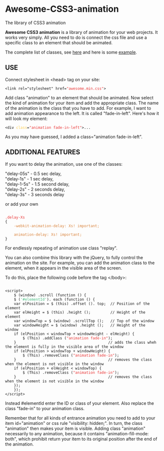 # Awesome-CSS3-animation
The library of CSS3 animation

<p><b>Awesome CSS3 animation</b> is a library of animation for your web projects. It works very simply.
All you need to do is connect the css file and use a specific class to an element that should be animated.</p>
<p>The complete list of classes, see <a href="http://pavlyukpetr.com/awesome/">here</a> and here is some <a href="http://pavlyukpetr.com/awesome/example.html">example</a>.</p>

<h2>USE</h2>

<p>Connect stylesheet in &lt;head&gt; tag on your site:</p>

<pre><code>&lt;link rel="stylesheet" href=<span style="color:#E93838">"awesome.min.css"</span>&gt;</code></pre>

<p>Add class "animation" to an element that should be animated. Now select the kind of animation for your item and add the appropriate class. 
The name of the animation is the class that you have to add.
For example, I want to add animation appearance to the left. It is called "fade-in-left". Here's how it will look my element:
</p>
<div class="highlight highlight-html"><pre><code>&lt;div <span style="color:#FFCE53;">class</span>=<span style="color:#E93838">"animation fade-in-left"</span>&gt;...</code></pre></div>

<p>As you may have guessed, I added a class="animation fade-in-left".</p>

<h2>ADDITIONAL FEATURES</h2>

<p>If you want to delay the animation, use one of the classes:</p>

<p>"delay-05s" - 0.5 sec delay,<br> 
"delay-1s" - 1 sec delay,<br> 
"delay-1-5s" - 1.5 second delay,<br> 
"delay-2s" - 2 seconds delay,<br> 
"delay-3s" - 3 seconds delay</p>

<p>or add your own</p>

<pre><code>
<span style="color:#E93838">.delay-Xs</span>
{
    <span style="color:#D9843E">-webkit-animation-delay: Xs! important;<br>
    animation-delay: Xs! important;</span>
}</code></pre>

<p>For endlessly repeating of animation use class "replay".</p>

<p>You can also combine this library with the jQuery, to fully control the animation on the site. For example, you can add the animation class to the element, 
when it appears in the visible area of the screen.</p>

<p>To do this, place the following code before the tag &lt;/body&gt;:</p>

<pre><code>
&lt;script&gt;
	$ (window) .scroll (function () {
	$ (<span style="color:#48BD82">'#elementId'</span>). each (function () {
	var elPosition = $ (this) .offset (). top; 	// Position of the element
	var elHeight = $ (this) .height (); 		// Height of the element
	var windowTop = $ (window) .scrollTop (); 	// Top of the window
	var windowHeight = $ (window) .height (); 	// Height of the window
	if (elPosition < windowTop + windowHeight - elHeight) {
		$ (This) .addClass (<span style="color:#E93838">"animation fade-in"</span>);
	} 						                   // adds the class wheh the element is fully in the visible area of the window
	if (elPosition > windowTop + windowHeight) {
		$ (This) .removeClass (<span style="color:#E93838">"animation fade-in"</span>);
	} 						                   // removes the class when the element is not visible in the window
	if (elPosition + elHeight < windowTop) {
		$ (This) .removeClass (<span style="color:#E93838">"animation fade-in"</span>);
	} 						                   // removes the class when the element is not visible in the window
	});
	});
&lt;/script&gt;</code></pre>

<p>Instead #elementId enter the ID or class of your element. Also replace the class "fade-in" to your animation class.</p>

<p>Remember that for all kinds of entrance animation you need to add to your item id="animation" or css rule "visibility: hidden;". 
In turn, the class "animation" then makes your item is visible. 
Adding class "animation" necessarily to any animation, because it contains "animation-fill-mode: both", 
which prohibit return your item to its original position after the end of the animation.</p>

